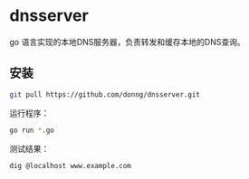 # dnsserver

go 语言实现的本地DNS服务器，负责转发和缓存本地的DNS查询。

## 安装

```bash
git pull https://github.com/donng/dnsserver.git
```

运行程序：
```bash
go run *.go
```

测试结果：
```
dig @localhost www.example.com
```
